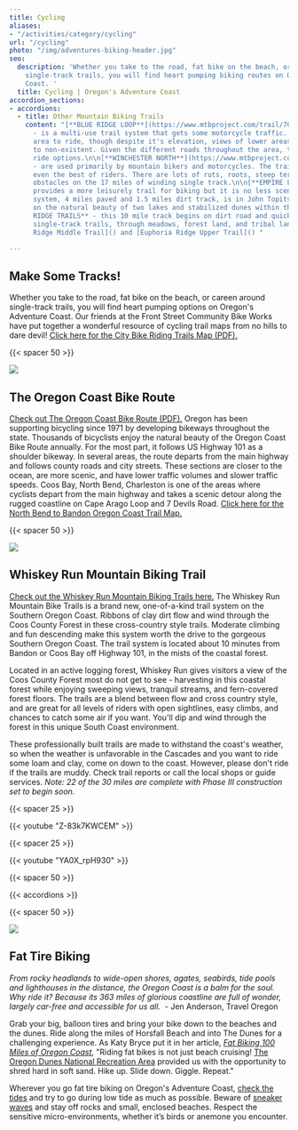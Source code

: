 ```yaml
---
title: Cycling
aliases:
- "/activities/category/cycling"
url: "/cycling"
photo: "/img/adventures-biking-header.jpg"
seo:
  description: 'Whether you take to the road, fat bike on the beach, or careen around
    single-track trails, you will find heart pumping biking routes on Oregon’s Adventure
    Coast. '
  title: Cycling | Oregon's Adventure Coast
accordion_sections:
- accordions:
  - title: Other Mountain Biking Trails
    content: "[**BLUE RIDGE LOOP**](https://www.mtbproject.com/trail/7028954/blue-ridge-loop)
      - is a multi-use trail system that gets some motorcycle traffic. It is a scenic
      area to ride, though despite it's elevation, views of lower areas are limited
      to non-existent. Given the different roads throughout the area, there are multiple
      ride options.\n\n[**WINCHESTER NORTH**](https://www.mtbproject.com/trail/7032115/winchester-north)
      - are used primarily by mountain bikers and motorcycles. The trails challenge
      even the best of riders. There are lots of ruts, roots, steep terrain, and other
      obstacles on the 17 miles of winding single track.\n\n[**EMPIRE LAKES**](http://coosbay.org/uploads/PDF/Operations/Parks/John_Topits_Park/JOHN_TOPITS_PARK_TRAIL_MAP.pdf) -
      provides a more leisurely trail for biking but it is no less scenic. The trail
      system, 4 miles paved and 1.5 miles dirt track, is in John Topits Park, centered
      on the natural beauty of two lakes and stabilized dunes within the park.\n\n**EUPHORIA
      RIDGE TRAILS** - this 10 mile track begins on dirt road and quickly moves to
      single-track trails, through meadows, forest land, and tribal lands. [Euphoria
      Ridge Middle Trail]() and [Euphoria Ridge Upper Trail]() "

---
```

## Make Some Tracks!

Whether you take to the road, fat bike on the beach, or careen around single-track trails, you will find heart pumping options on Oregon's Adventure Coast. Our friends at the Front Street Community Bike Works have put together a wonderful resource of cycling trail maps from no hills to dare devil! [Click here for the City Bike Riding Trails Map (PDF). ](/img/FSCBW-BIKE-TRAIL-MAPS.pdf)

{{< spacer 50 >}}

![](/img/road-cycling-695x322.jpg)

## The Oregon Coast Bike Route

[Check out The Oregon Coast Bike Route (PDF).](https://www.oregon.gov/ODOT/Programs/TDD%20Documents/oregon-coast-bike-route-map.pdf) Oregon has been supporting bicycling since 1971 by developing bikeways throughout the state. Thousands of bicyclists enjoy the natural beauty of the Oregon Coast Bike Route annually. For the most part, it follows US Highway 101 as a shoulder bikeway. In several areas, the route departs from the main highway and follows county roads and city streets. These sections are closer to the ocean, are more scenic, and have lower traffic volumes and slower traffic speeds. Coos Bay, North Bend, Charleston is one of the areas where cyclists depart from the main highway and takes a scenic detour along the rugged coastline on Cape Arago Loop and 7 Devils Road. [Click here for the North Bend to Bandon Oregon Coast Trail Map.](https://oregonstateparks.org/index.cfm?do=main.loadFile&load=_siteFiles%2Fpublications%2Fnorth-bend-bandon021214.pdf)

{{< spacer 50 >}}

![](/img/mountain-biking-whiskey-run-turn-blog-695x322.jpg)

## Whiskey Run Mountain Biking Trail

[Check out the Whiskey Run Mountain Biking Trails here.](https://www.mtbproject.com/directory/8019222/whiskey-run-trails) The Whiskey Run Mountain Bike Trails is a brand new, one-of-a-kind trail system on the Southern Oregon Coast. Ribbons of clay dirt flow and wind through the Coos County Forest in these cross-country style trails. Moderate climbing and fun descending make this system worth the drive to the gorgeous Southern Oregon Coast. The trail system is located about 10 minutes from Bandon or Coos Bay off Highway 101, in the mists of the coastal forest.

Located in an active logging forest, Whiskey Run gives visitors a view of the Coos County Forest most do not get to see - harvesting in this coastal forest while enjoying sweeping views, tranquil streams, and fern-covered forest floors. The trails are a blend between flow and cross country style, and are great for all levels of riders with open sightlines, easy climbs, and chances to catch some air if you want. You'll dip and wind through the forest in this unique South Coast environment.

These professionally built trails are made to withstand the coast's weather, so when the weather is unfavorable in the Cascades and you want to ride some loam and clay, come on down to the coast. However, please don't ride if the trails are muddy. Check trail reports or call the local shops or guide services. _Note: 22 of the 30 miles are complete with Phase III construction set to begin soon._

{{< spacer 25 >}}

{{< youtube "Z-83k7KWCEM" >}}

{{< spacer 25 >}}

{{< youtube "YA0X_rpH930" >}}

{{< spacer 50 >}}

{{< accordions >}}

{{< spacer 50 >}}

![](/img/fat-tire-biking-695x322.jpg)

## Fat Tire Biking

_From rocky headlands to wide-open shores, agates, seabirds, tide pools and lighthouses in the distance, the Oregon Coast is a balm for the soul. Why ride it? Because its 363 miles of glorious coastline are full of wonder, largely car-free and accessible for us all._  - Jen Anderson, Travel Oregon

Grab your big, balloon tires and bring your bike down to the beaches and the dunes. Ride along the miles of Horsfall Beach and into The Dunes for a challenging experience. As Katy Bryce put it in her article, [_Fat Biking 100 Miles of Oregon Coast_](https://traveloregon.com/things-to-do/outdoor-recreation/bicycling/fat-biking/fat-biking-100-miles-of-oregon-coast), "Riding fat bikes is not just beach cruising! [The Oregon Dunes National Recreation Area](https://www.stateparks.com/oregon_dunes.html) provided us with the opportunity to shred hard in soft sand. Hike up. Slide down. Giggle. Repeat."

Wherever you go fat tire biking on Oregon's Adventure Coast, [check the tides](https://www.usharbors.com/harbor/oregon/coos-bay-or/tides/) and try to go during low tide as much as possible. Beware of [sneaker waves](https://www.oregon.gov/oprd/PARKS/Pages/beach_safety.aspx) and stay off rocks and small, enclosed beaches. Respect the sensitive micro-environments, whether it’s birds or anemone you encounter.
